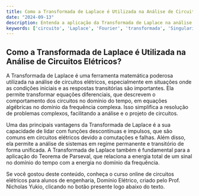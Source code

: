 ```yaml
---
title: Como a Transformada de Laplace é Utilizada na Análise de Circuitos Elétricos?
date: "2024-09-13"
description: Entenda a aplicação da Transformada de Laplace na análise de circuitos elétricos e sua importância em engenharia.
keywords: ['circuito', 'Laplace', 'Fourier', 'transformada', 'Singularidade', 'Parseval']
---
```


## Como a Transformada de Laplace é Utilizada na Análise de Circuitos Elétricos?

A Transformada de Laplace é uma ferramenta matemática poderosa utilizada na análise de circuitos elétricos, especialmente em situações onde as condições iniciais e as respostas transitórias são importantes. Ela permite transformar equações diferenciais, que descrevem o comportamento dos circuitos no domínio do tempo, em equações algébricas no domínio da frequência complexa. Isso simplifica a resolução de problemas complexos, facilitando a análise e o projeto de circuitos.

Uma das principais vantagens da Transformada de Laplace é a sua capacidade de lidar com funções descontínuas e impulsos, que são comuns em circuitos elétricos devido a comutações e falhas. Além disso, ela permite a análise de sistemas em regime permanente e transitório de forma unificada. A Transformada de Laplace também é fundamental para a aplicação do Teorema de Parseval, que relaciona a energia total de um sinal no domínio do tempo com a energia no domínio da frequência.

Se você gostou deste conteúdo, conheça o curso online de circuitos elétricos para alunos de engenharia, Domínio Elétrico, criado pelo Prof. Nicholas Yukio, clicando no botão presente logo abaixo do texto.
